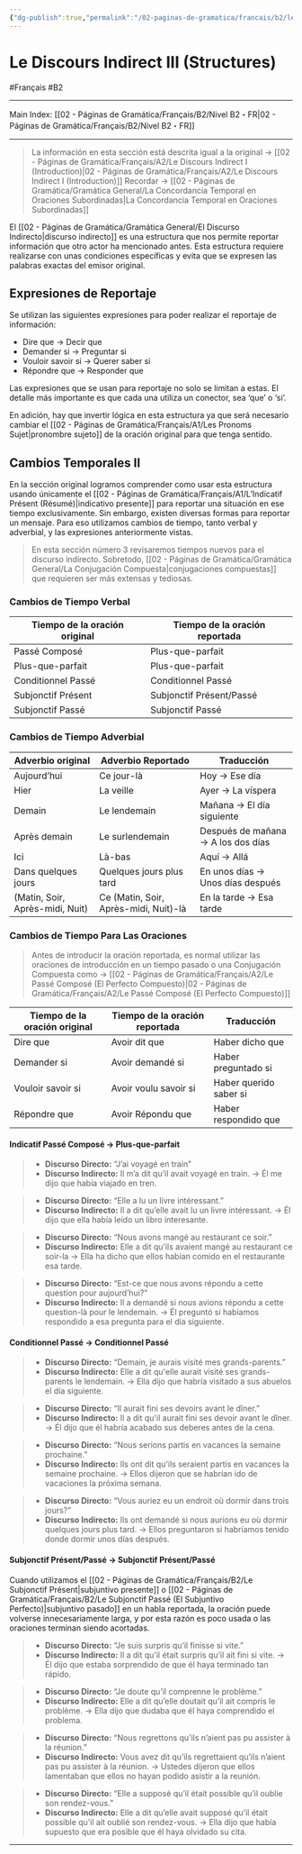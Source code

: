 ```yaml
---
{"dg-publish":true,"permalink":"/02-paginas-de-gramatica/francais/b2/le-discours-indirect-iii-structures/"}
---
```


# Le Discours Indirect III (Structures)
#Français #B2
___
Main Index: [[02 - Páginas de Gramática/Français/B2/Nivel B2・FR\|02 - Páginas de Gramática/Français/B2/Nivel B2・FR]]
___
> La información en esta sección está descrita igual a la original → [[02 - Páginas de Gramática/Français/A2/Le Discours Indirect I (Introduction)\|02 - Páginas de Gramática/Français/A2/Le Discours Indirect I (Introduction)]]
> Recordar → [[02 - Páginas de Gramática/Gramática General/La Concordancia Temporal en Oraciones Subordinadas\|La Concordancia Temporal en Oraciones Subordinadas]]

El [[02 - Páginas de Gramática/Gramática General/El Discurso Indirecto\|discurso indirecto]] es una estructura que nos permite reportar información que otro actor ha mencionado antes. Esta estructura requiere realizarse con unas condiciones específicas y evita que se expresen las palabras exactas del emisor original.

## Expresiones de Reportaje
Se utilizan las siguientes expresiones para poder realizar el reportaje de información:

- Dire que → Decir que
- Demander si → Preguntar si
- Vouloir savoir si → Querer saber si
- Répondre que → Responder que

Las expresiones que se usan para reportaje no solo se limitan a estas. El detalle más importante es que cada una utiliza un conector, sea ‘que’ o ‘si’.

En adición, hay que invertir lógica en esta estructura ya que será necesario cambiar el [[02 - Páginas de Gramática/Français/A1/Les Pronoms Sujet\|pronombre sujeto]] de la oración original para que tenga sentido.

## Cambios Temporales II
En la sección original logramos comprender como usar esta estructura usando únicamente el [[02 - Páginas de Gramática/Français/A1/L’Indicatif Présent (Résumé)\|indicativo presente]] para reportar una situación en ese tiempo exclusivamente. Sin embargo, existen diversas formas para reportar un mensaje. Para eso utilizamos cambios de tiempo, tanto verbal y adverbial, y las expresiones anteriormente vistas.
> En esta sección número 3 revisaremos tiempos nuevos para el discurso indirecto. Sobretodo, [[02 - Páginas de Gramática/Gramática General/La Conjugación Compuesta\|conjugaciones compuestas]] que requieren ser más extensas y tediosas.

### Cambios de Tiempo Verbal

| Tiempo de la oración original | Tiempo de la oración reportada |
| ----------------------------- | ------------------------------ |
| Passé Composé                 | Plus-que-parfait               |
| Plus-que-parfait              | Plus-que-parfait               |
| Conditionnel Passé            | Conditionnel Passé             |
| Subjonctif Présent            | Subjonctif Présent/Passé       |
| Subjonctif Passé              | Subjonctif Passé               |
### Cambios de Tiempo Adverbial

| Adverbio original               | Adverbio Reportado                    | Traducción                         |
| ------------------------------- | ------------------------------------- | ---------------------------------- |
| Aujourd’hui                     | Ce jour-là                            | Hoy → Ese día                      |
| Hier                            | La veille                             | Ayer → La víspera                  |
| Demain                          | Le lendemain                          | Mañana → El día siguiente          |
| Après demain                    | Le surlendemain                       | Después de mañana → A los dos días |
| Ici                             | Là-bas                                | Aquí → Allá                        |
| Dans quelques jours             | Quelques jours plus tard              | En unos días → Unos días después   |
| (Matin, Soir, Après-midi, Nuit) | Ce (Matin, Soir, Après-midi, Nuit)-là | En la tarde → Esa tarde            |

### Cambios de Tiempo Para Las Oraciones
> Antes de introducir la oración reportada, es normal utilizar las oraciones de introducción en un tiempo pasado o una Conjugación Compuesta como → [[02 - Páginas de Gramática/Français/A2/Le Passé Composé (El Perfecto Compuesto)\|02 - Páginas de Gramática/Français/A2/Le Passé Composé (El Perfecto Compuesto)]]

| Tiempo de la oración original | Tiempo de la oración reportada | Traducción             |
| ----------------------------- | ------------------------------ | ---------------------- |
| Dire que                      | Avoir dit que                  | Haber dicho que        |
| Demander si                   | Avoir demandé si               | Haber preguntado si    |
| Vouloir savoir si             | Avoir voulu savoir si          | Haber querido saber si |
| Répondre que                  | Avoir Répondu que              | Haber respondido que   |

#### Indicatif Passé Composé → Plus-que-parfait
> - **Discurso Directo:** “J’ai voyagé en train”
> - **Discurso Indirecto:** Il m’a dit qu’il avait voyagé en train. → Él me dijo que había viajado en tren.

> - **Discurso Directo:** “Elle a lu un livre intéressant.”
> - **Discurso Indirecto:** Il a dit qu’elle avait lu un livre intéressant. → Él dijo que ella había leído un libro interesante.

> - **Discurso Directo:** “Nous avons mangé au restaurant ce soir.”
> - **Discurso Indirecto:** Elle a dit qu’ils avaient mangé au restaurant ce soir-la → Ella ha dicho que ellos habían comido en el restaurante esa tarde.

> - **Discurso Directo:** “Est-ce que nous avons répondu a cette question pour aujourd’hui?”
> - **Discurso Indirecto:** Il a demandé si nous avions répondu a cette question-là pour le lendemain. → Él preguntó si habíamos respondido a esa pregunta para el día siguiente.

#### Conditionnel Passé → Conditionnel Passé
> - **Discurso Directo:** “Demain, je aurais visité mes grands-parents.”
> - **Discurso Indirecto:** Elle a dit qu'elle aurait visité ses grands-parents le lendemain. → Ella dijo que habría visitado a sus abuelos el día siguiente.

> - **Discurso Directo:** “Il aurait fini ses devoirs avant le dîner.”
> - **Discurso Indirecto:** Il a dit qu'il aurait fini ses devoir avant le dîner. → Él dijo que él habría acabado sus deberes antes de la cena.

> - **Discurso Directo:** “Nous serions partis en vacances la semaine prochaine.”
> - **Discurso Indirecto:** Ils ont dit qu'ils seraient partis en vacances la semaine prochaine. → Ellos dijeron que se habrían ido de vacaciones la próxima semana.

> - **Discurso Directo:** “Vous auriez eu un endroit où dormir dans trois jours?”
> - **Discurso Indirecto:** Ils ont demandé si nous aurions eu où dormir quelques jours plus tard. → Ellos preguntaron si habríamos tenido donde dormir unos días después.

#### Subjonctif Présent/Passé → Subjonctif Présent/Passé
Cuando utilizamos el [[02 - Páginas de Gramática/Français/B2/Le Subjonctif Présent\|subjuntivo presente]] o [[02 - Páginas de Gramática/Français/B2/Le Subjonctif Passé (El Subjuntivo Perfecto)\|subjuntivo pasado]] en un habla reportada, la oración puede volverse innecesariamente larga, y por esta razón es poco usada o las oraciones terminan siendo acortadas.
> - **Discurso Directo:** “Je suis surpris qu’il finisse si vite.”
> - **Discurso Indirecto:** Il a dit qu’il était surpris qu’il ait fini si vite. → Él dijo que estaba sorprendido de que él haya terminado tan rápido.

> - **Discurso Directo:** “Je doute qu’il comprenne le problème.”
> - **Discurso Indirecto:** Elle a dit qu’elle doutait qu’il ait compris le problème. → Ella dijo que dudaba que él haya comprendido el problema.

> - **Discurso Directo:** “Nous regrettons qu’ils n’aient pas pu assister à la réunion.”
> - **Discurso Indirecto:** Vous avez dit qu’ils regrettaient qu’ils n’aient pas pu assister à la réunion. → Ustedes dijeron que ellos lamentaban que ellos no hayan podido asistir a la reunión.

> - **Discurso Directo:** “Elle a supposé qu’il était possible qu’il oublie son rendez-vous.”
> - **Discurso Indirecto:** Elle a dit qu’elle avait supposé qu’il était possible qu’il ait oublié son rendez-vous. → Ella dijo que había supuesto que era posible que él haya olvidado su cita.



___